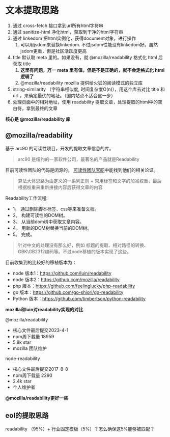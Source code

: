 # 文本提取思路

1. 通过 cross-fetch 接口拿到url所有html字符串
2. 通过 sanitize-html 净化html，获取到干净的html字符串
3. 通过 linkedom 把html实例化，获得document对象，进行操作
   1. 可以用jsdom来替换linkedom. 不过jsdom性能没有linkedom好。虽然jsdom更重，但是社区活跃度更高
4. title 默认取 meta 里的。如果没有，就 @mozilla/readability 格式化 html 后获取 title
   1. **这里有问题，万一 meta 里有值，但是不是正确的，就不会走格式化 html 逻辑了**
   2. @mozilla/readability mozilla 提供给火狐的阅读模式的独立库
5. string-similarity （字符串相似度, 时间复杂度O(n)），用这个库去对比 title 和 url ，来确定最优的地址。（国内站点不适合这一步）
6. 处理页面中的相对地址，使用 readability 提取文章，处理提取的html中的空白符，拿到最终的文章

**核心是 @mozilla/readability 库** 

## @mozilla/readability

基于 arc90 的可读性项目，开发的提取文章信息的库。

> arc90 是纽约的一家软件公司，最著名的产品就是Readability

目前可读性团队的代码是闭源的。 [可读性团队官网](https://www.readability.com/read)中能找到他们的相关论证。
   
> 算法大体思路为由定义的一系列正则 + 常用标签和文字的加减权重，最后根据权重来重新拼接内容后获得文章的内容 

Readability工作流程:
* 1。 通过删除脚本标签、css等来准备文档。
* 2。 构建可读性的DOM树。
* 3。 从当前dom树中获取文章内容。
* 4。 用新的DOM树替换当前的DOM树。
* 5。 完成。

> 针对中文的处理没有那么好，例如 标题的提取、相对路径的转换、GBK\GB2312编码等。不过node移植的版本实现了这些。

目前收集到的比较好的移植版本为：

* node 版本1：https://github.com/luin/readability
* node 版本2：https://github.com/mozilla/readability
* php 版本：https://github.com/feelinglucky/php-readability
* go 版本：https://github.com/go-shiori/go-readability
* Python 版本：https://github.com/timbertson/python-readability

**mozilla和luin对readability实现的对比**

@mozilla/readability

* 核心文件最后提交2023-4-1
* npm周下载量 18959
* 5.8k star
* mozilla 团队维护

node-readability

* 核心文件最后提交2017-8-8
* npm周下载量 2290
* 2.4k star
* 个人维护者

**@mozilla/readability更好一些**

## eol的提取思路

readability （95%）+ 行业固定模板（5%）？怎么确保这5%能够被匹配？
